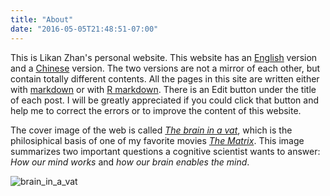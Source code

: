 ```yaml
---
title: "About"
date: "2016-05-05T21:48:51-07:00"
---
```


This is Likan Zhan's personal website. This website has an [English](../en/) version and a [Chinese](../cn/) version. The two versions are not a mirror of each other, but contain totally different contents. All the pages in this site are written either with [markdown](https://en.wikipedia.org/wiki/Markdown) or with [R markdown](http://rmarkdown.rstudio.com). There is an Edit button <i class="fa fa-edit" aria-hidden="true"></i> under the title of each post. I will be greatly appreciated if you could click that button and help me to correct the errors or to improve the content of this website.

The cover image of the web is called [*The brain in a vat*](https://en.wikipedia.org/wiki/Brain_in_a_vat), which is the philosiphical basis of one of my favorite movies [*The Matrix*](https://en.wikipedia.org/wiki/The_Matrix_(franchise)). This image summarizes two important questions a cognitive scientist wants to answer: *How our mind works* and *how our brain enables the mind*.

![brain_in_a_vat](http://webimages.netlify.com/brain_in_a_vat.png)
